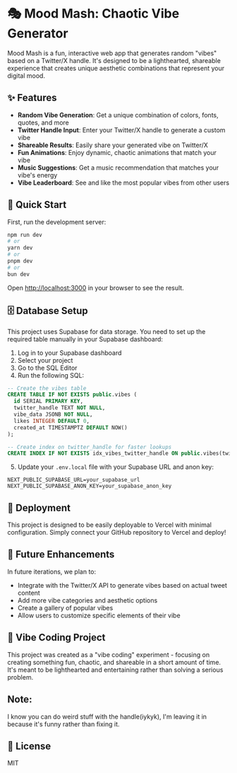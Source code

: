 # 🎭 Mood Mash: Chaotic Vibe Generator

Mood Mash is a fun, interactive web app that generates random "vibes" based on a Twitter/X handle. It's designed to be a lighthearted, shareable experience that creates unique aesthetic combinations that represent your digital mood.

## ✨ Features

- **Random Vibe Generation**: Get a unique combination of colors, fonts, quotes, and more
- **Twitter Handle Input**: Enter your Twitter/X handle to generate a custom vibe
- **Shareable Results**: Easily share your generated vibe on Twitter/X
- **Fun Animations**: Enjoy dynamic, chaotic animations that match your vibe
- **Music Suggestions**: Get a music recommendation that matches your vibe's energy
- **Vibe Leaderboard**: See and like the most popular vibes from other users

## 🚀 Quick Start

First, run the development server:

```bash
npm run dev
# or
yarn dev
# or
pnpm dev
# or
bun dev
```

Open [http://localhost:3000](http://localhost:3000) in your browser to see the result.

## 🗄️ Database Setup

This project uses Supabase for data storage. You need to set up the required table manually in your Supabase dashboard:

1. Log in to your Supabase dashboard
2. Select your project
3. Go to the SQL Editor
4. Run the following SQL:

```sql
-- Create the vibes table
CREATE TABLE IF NOT EXISTS public.vibes (
  id SERIAL PRIMARY KEY,
  twitter_handle TEXT NOT NULL,
  vibe_data JSONB NOT NULL,
  likes INTEGER DEFAULT 0,
  created_at TIMESTAMPTZ DEFAULT NOW()
);

-- Create index on twitter_handle for faster lookups
CREATE INDEX IF NOT EXISTS idx_vibes_twitter_handle ON public.vibes(twitter_handle);
```

5. Update your `.env.local` file with your Supabase URL and anon key:

```
NEXT_PUBLIC_SUPABASE_URL=your_supabase_url
NEXT_PUBLIC_SUPABASE_ANON_KEY=your_supabase_anon_key
```

## 📱 Deployment

This project is designed to be easily deployable to Vercel with minimal configuration. Simply connect your GitHub repository to Vercel and deploy!

## 🧠 Future Enhancements

In future iterations, we plan to:
- Integrate with the Twitter/X API to generate vibes based on actual tweet content
- Add more vibe categories and aesthetic options
- Create a gallery of popular vibes
- Allow users to customize specific elements of their vibe

## 🎨 Vibe Coding Project

This project was created as a "vibe coding" experiment - focusing on creating something fun, chaotic, and shareable in a short amount of time. It's meant to be lighthearted and entertaining rather than solving a serious problem.


## Note:

I know you can do weird stuff with the handle(iykyk), I'm leaving it in because it's funny rather than fixing it.

## 📄 License

MIT
